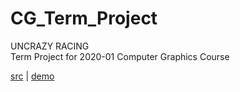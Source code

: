 # CG_Term_Project
UNCRAZY RACING <br>
Term Project for 2020-01 Computer Graphics Course

[src](https://github.com/greentealemonade/CG_Term_Project) | 
[demo](https://youtu.be/Hw8o69U1WVo) <br>
